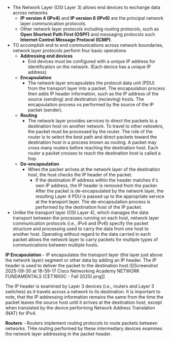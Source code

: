 
- The Network Layer (OSI Layer 3) allows end devices to exchange data across networks
	- **IP version 4 (IPv4)** and **IP version 6 (IPv6)** are the principal network layer communication protocols.
	- Other network layer protocols includnig routing protocols, such as **Open Shortest Path First (OSPF)** and messaging protocols such **Internet Control Message Protocol (ICMP)**.
- TO accomplish end to end communications across network boundaries, network layer protocols perform four basic operations
	- **Addressing end devices** 
		- End devices must be configured with a unique IP address for identification on the network. (Each device has a unique IP address)
	- **Encapsulation**
		- The network layer encapsulates the protocol data unit (PDU) from the transport layer into a packet. The encapsulation process then adds IP header information, such as the IP address of the source (sending) and destination (recieving) hosts. The encapsulation process os performed by the source of the IP packet (sender).
	- **Routing**
		- The network layer provides services to direct the packets to a destination host on another network. To travel to other netowkrs, the packet must be processed by the router. The role of the router is to select the best path and direct packets toward the destination host in a process known as routing. A packet may cross many routers before reaching the destination host. Each router a packet crosses to reach the destination host is called a hop.
	- **De-encapsulation**
		- When the packer arrives at the network layer of the destination host, the host checks the IP header of the packet. 
			- If the destination IP address within the header matches it's own IP address, the IP header is removed from the packer. After the packet is de-encapsulated by the network layer, the resulting Layer 4 PDU is passed up to the appropriate service at the transport layer. The de-encapsulation process is performed by the destination host of the IP packet.
-  Unlike the transport layer (OSI Layer 4), which manages the data transport between the processes running on each host, network layer communication protocols (i.e., IPv4 and IPv6) specify the packet structure and processing used to carry the data from one host to another host. Operating without regard to the data carried in each packet allows the network layer to carry packets for multiple types of communications between multiple hosts.

**IP Encapsulation** - IP encapsulates the transport layer (the layer just above the network layer) segment or other data by adding an IP header. The IP header is used to deliver the packet to the destination host.![[Screenshot 2025-09-30 at 18-59-17 Cisco Networking Academy NETWORK FUNDAMENTALS (CET1600C - Fall 2025).png]]

The IP header is examined by Layer 3 devices (i.e., routers and Layer 3 switches) as it travels across a network to its destination. It is important to note, that the IP addressing information remains the same from the time the packet leaves the source host until it arrives at the destination host, except when translated by the device performing Network Address Translation (NAT) for IPv4.

**Routers** - Routers implement routing protocols to route packets between networks. THie routing performed by these intermediary devices examines the network layer addressing in the packet header.